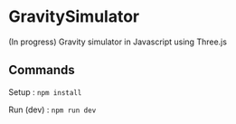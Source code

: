 # GravitySimulator
(In progress) Gravity simulator in Javascript using Three.js

## Commands

Setup :
`npm install`

Run (dev) :
`npm run dev`
